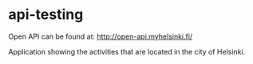 # api-testing
Open API can be found at: http://open-api.myhelsinki.fi/ 

Application showing the activities that are located in the city of Helsinki.
